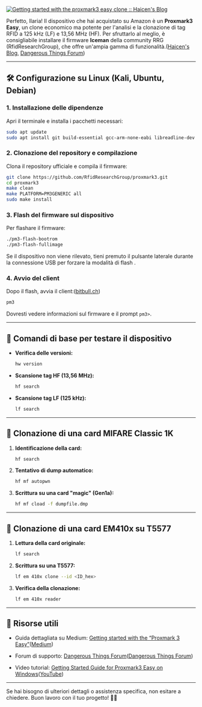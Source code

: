 [![Getting started with the proxmark3 easy clone :: Haicen's Blog](https://tse4.mm.bing.net/th?id=OIP.ODhcOeHiyoW2VmKss3MFOwHaJ4\&pid=Api)](https://blog.haicen.me/posts/proxmark3-easy-getting-started/)

Perfetto, Ilaria! Il dispositivo che hai acquistato su Amazon è un **Proxmark3 Easy**, un clone economico ma potente per l'analisi e la clonazione di tag RFID a 125 kHz (LF) e 13,56 MHz (HF). Per sfruttarlo al meglio, è consigliabile installare il firmware **Iceman** della community RRG (RfidResearchGroup), che offre un'ampia gamma di funzionalità.([Haicen's Blog][1], [Dangerous Things Forum][2])

---

## 🛠️ Configurazione su Linux (Kali, Ubuntu, Debian)

### 1. Installazione delle dipendenze

Apri il terminale e installa i pacchetti necessari:

```bash
sudo apt update
sudo apt install git build-essential gcc-arm-none-eabi libreadline-dev libusb-1.0-0-dev pkg-config cmake
```



### 2. Clonazione del repository e compilazione

Clona il repository ufficiale e compila il firmware:

```bash
git clone https://github.com/RfidResearchGroup/proxmark3.git
cd proxmark3
make clean
make PLATFORM=PM3GENERIC all
sudo make install
```



### 3. Flash del firmware sul dispositivo

Per flashare il firmware:

```bash
./pm3-flash-bootrom
./pm3-flash-fullimage
```



Se il dispositivo non viene rilevato, tieni premuto il pulsante laterale durante la connessione USB per forzare la modalità di flash .

### 4. Avvio del client

Dopo il flash, avvia il client:([bitbull.ch][3])

```bash
pm3
```



Dovresti vedere informazioni sul firmware e il prompt `pm3>`.

---

## 🧪 Comandi di base per testare il dispositivo

* **Verifica delle versioni:**

  ```bash
  hw version
  ```



* **Scansione tag HF (13,56 MHz):**

  ```bash
  hf search
  ```



* **Scansione tag LF (125 kHz):**

  ```bash
  lf search
  ```



---

## 🧩 Clonazione di una card MIFARE Classic 1K

1. **Identificazione della card:**

   ```bash
   hf search
   ```



2. **Tentativo di dump automatico:**

   ```bash
   hf mf autopwn
   ```



3. **Scrittura su una card "magic" (Gen1a):**

   ```bash
   hf mf cload -f dumpfile.dmp
   ```



---

## 🔐 Clonazione di una card EM410x su T5577

1. **Lettura della card originale:**

   ```bash
   lf search
   ```



2. **Scrittura su una T5577:**

   ```bash
   lf em 410x clone --id <ID_hex>
   ```



3. **Verifica della clonazione:**

   ```bash
   lf em 410x reader
   ```



---

## 🧠 Risorse utili

* Guida dettagliata su Medium: [Getting started with the “Proxmark 3 Easy”](https://medium.com/@jeroenverhaeghe/getting-started-with-the-proxmark-3-easy-888cdda8bca4)([Medium][4])

* Forum di supporto: [Dangerous Things Forum](https://forum.dangerousthings.com/)([Dangerous Things Forum][5])

* Video tutorial: [Getting Started Guide for Proxmark3 Easy on Windows](https://www.youtube.com/watch?v=o6WOTM4D970)([YouTube][6])

---

Se hai bisogno di ulteriori dettagli o assistenza specifica, non esitare a chiedere. Buon lavoro con il tuo progetto! 💪📡

[1]: https://blog.haicen.me/posts/proxmark3-easy-getting-started/?utm_source=chatgpt.com "Getting started with the proxmark3 easy clone :: Haicen's Blog"
[2]: https://forum.dangerousthings.com/t/pm3-easy-easy-windows-10-firmware-flashing-guide/6698?utm_source=chatgpt.com "PM3 Easy - Easy Windows 10 Firmware Flashing Guide - Support"
[3]: https://www.bitbull.ch/wiki/index.php?title=Proxmark3_Easy_RFID_Tool_-_Ubuntu_setup_guide&utm_source=chatgpt.com "Proxmark3 Easy RFID Tool - Ubuntu setup guide - Bitbull Wiki"
[4]: https://medium.com/%40jeroenverhaeghe/getting-started-with-the-proxmark-3-easy-888cdda8bca4?utm_source=chatgpt.com "Getting started with the “Proxmark 3 Easy” | by Jeroen Verhaeghe"
[5]: https://forum.dangerousthings.com/t/proxmark-3-easy-setup-help/11042?utm_source=chatgpt.com "Proxmark 3 easy setup help - Support - Dangerous Things Forum"
[6]: https://www.youtube.com/watch?pp=0gcJCdgAo7VqN5tD&v=o6WOTM4D970&utm_source=chatgpt.com "Getting Started Guide for Proxmark3 Easy on Windows - YouTube"
